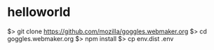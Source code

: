 # helloworld
$> git clone https://github.com/mozilla/goggles.webmaker.org
$> cd goggles.webmaker.org
$> npm install
$> cp env.dist .env
